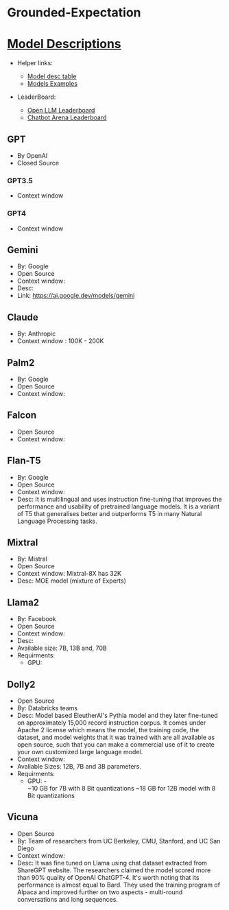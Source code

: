 # Grounded-Expectation

# [Model Descriptions](https://www.listendata.com/2023/03/open-source-chatgpt-models-step-by-step.html#llama_2)
- Helper links: 
    - [Model desc table](https://deci.ai/blog/list-of-large-language-models-in-open-source/) 
    - [Models Examples](https://huggingface.co/spaces/lmsys/mt-bench)

- LeaderBoard: 
    - [Open LLM Leaderboard](https://huggingface.co/spaces/HuggingFaceH4/open_llm_leaderboard)
    - [Chatbot Arena Leaderboard](https://huggingface.co/spaces/lmsys/chatbot-arena-leaderboard)
## GPT
- By OpenAI
- Closed Source
### GPT3.5
- Context window
### GPT4
- Context window

## Gemini
- By: Google
- Open Source
- Context window:
- Desc: 
- Link: https://ai.google.dev/models/gemini

## Claude
- By: Anthropic
- Context window : 100K - 200K

## Palm2
- By: Google
- Open Source
- Context window: 

## Falcon
- Open Source
- Context window: 

## Flan-T5
- By: Google
- Open Source
- Context window: 
- Desc: It is multilingual and uses instruction fine-tuning that improves the performance and usability of pretrained language models. It is a variant of T5 that generalises better and outperforms T5 in many Natural Language Processing tasks.

## Mixtral
- By: Mistral
- Open Source
- Context window: Mixtral-8X has 32K 
- Desc: MOE model (mixture of Experts)

## Llama2
- By: Facebook
- Open Source
- Context window: 
- Desc:
- Available size: 7B, 13B and, 70B
- Requirments:
    - GPU:

## Dolly2
- Open Source
- By: Databricks teams
- Desc: Model based EleutherAI's Pythia model and they later fine-tuned on approximately 15,000 record instruction corpus. It comes under Apache 2 license which means the model, the training code, the dataset, and model weights that it was trained with are all available as open source, such that you can make a commercial use of it to create your own customized large language model.
- Context window: 
- Avaliable Sizes: 12B, 7B and 3B parameters.
- Requirments:
     - GPU: -  
        ~10 GB for 7B with 8 Bit quantizations
         ~18 GB for 12B model with 8 Bit quantizations


## Vicuna
- Open Source
- By: Team of researchers from UC Berkeley, CMU, Stanford, and UC San Diego
- Context window: 
- Desc: It was fine tuned on Llama using chat dataset extracted from ShareGPT website. The researchers claimed the model scored more than 90% quality of OpenAI ChatGPT-4. It's worth noting that its performance is almost equal to Bard. They used the training program of Alpaca and improved further on two aspects - multi-round conversations and long sequences.
